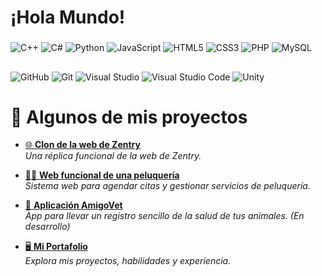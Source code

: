 # ¡Hola Mundo!

### 
![C++](https://img.icons8.com/color/48/000000/c-plus-plus-logo.png)
![C#](https://img.icons8.com/color/48/000000/c-sharp-logo.png)
![Python](https://img.icons8.com/color/48/000000/python.png)
![JavaScript](https://img.icons8.com/color/48/000000/javascript.png)
![HTML5](https://img.icons8.com/color/48/000000/html-5.png)
![CSS3](https://img.icons8.com/color/48/000000/css3.png)
![PHP](https://img.icons8.com/officel/48/000000/php-logo.png)
![MySQL](https://img.icons8.com/ios-filled/50/FFFFFF/mysql-logo.png)




## 
![GitHub](https://img.icons8.com/ios-glyphs/50/FFFFFF/github.png)
![Git](https://img.icons8.com/color/48/000000/git.png)
![Visual Studio](https://img.icons8.com/color/48/000000/visual-studio-2022.png)
![Visual Studio Code](https://img.icons8.com/fluency/48/000000/visual-studio-code-2019.png)
![Unity](https://img.icons8.com/ios-filled/50/FFFFFF/unity.png)

# 🌟 Algunos de mis proyectos

- [🌐 **Clon de la web de Zentry**](https://clon-zentry.vercel.app/)  
  *Una réplica funcional de la web de Zentry.*

- [💇‍♂️ **Web funcional de una peluquería**](https://demopeluqueriaweb.sfo1.zeabur.app/)  
  *Sistema web para agendar citas y gestionar servicios de peluquería.*

- [🐾 **Aplicación AmigoVet**](#)  
  *App para llevar un registro sencillo de la salud de tus animales.* *(En desarrollo)*

- [🖥️ **Mi Portafolio**](https://juanmera.site/)  
  *Explora mis proyectos, habilidades y experiencia.*

